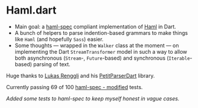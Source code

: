 # Haml.dart

 * Main goal: a [haml-spec](https://github.com/haml/haml-spec) compliant implementation of [Haml](http://haml.info/) in Dart.
 * A bunch of helpers to parse indention-based grammars to make things like `Haml` (and hopefully `Sass`) easier.
 * Some thoughts — wrapped in the `Walker` class at the moment — on implementing the Dart `StreamTransformer` model in such a way to allow both asynchronous (`Stream`-, `Future`-based) and synchronous (`Iterable`-based) parsing of text.

Huge thanks to [Lukas Renggli](http://www.lukas-renggli.ch/) and his [PetitParserDart](https://github.com/renggli/PetitParserDart) library.

Currently passing 69 of 100 [haml-spec - modified](https://github.com/kevmoo/haml-spec) tests.

*Added some tests to haml-spec to keep myself honest in vague cases.*
